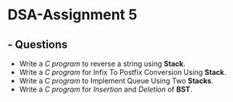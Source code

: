 # DSA-Assignment 5
## - Questions
* Write a _C program_ to reverse a string using **Stack**.
* Write a _C program_ for Infix To Postfix Conversion Using **Stack**.
* Write a _C program_ to Implement Queue Using Two **Stacks**.
* Write a _C program_ for _Insertion_ and _Deletion_ of **BST**.
